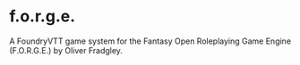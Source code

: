 # f.o.r.g.e.
A FoundryVTT game system for the Fantasy Open Roleplaying Game Engine (F.O.R.G.E.) by Oliver Fradgley.
